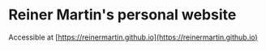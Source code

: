 
# Reiner Martin's personal website

Accessible at [https://reinermartin.github.io](https://reinermartin.github.io)
